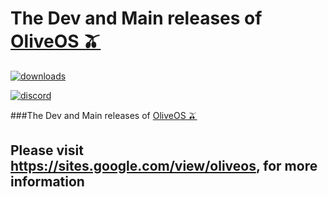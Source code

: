 # The Dev and Main releases of [OliveOS 🫒](https://sites.google.com/view/oliveos)
[![downloads](https://img.shields.io/github/downloads/OliveOS-Fin/Download/total?label=GitHub%20downloads)](https://github.com/OliveOS-Fin/Download/releases/latest)

[![discord](https://img.shields.io/discord/991639571198660679)](https://discord.gg/pgwhr4YVFY)

###The Dev and Main releases of [OliveOS 🫒](https://sites.google.com/view/oliveos)

## Please visit https://sites.google.com/view/oliveos, for more information
